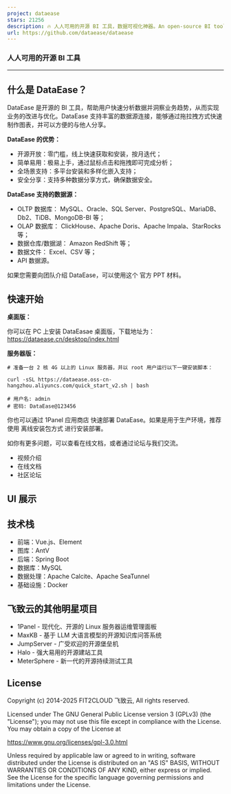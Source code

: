 ```yaml
---
project: dataease
stars: 21256
description: 🔥 人人可用的开源 BI 工具，数据可视化神器。An open-source BI tool alternative to Tableau.
url: https://github.com/dataease/dataease
---
```


### 人人可用的开源 BI 工具

* * *

什么是 DataEase？
-------------

DataEase 是开源的 BI 工具，帮助用户快速分析数据并洞察业务趋势，从而实现业务的改进与优化。DataEase 支持丰富的数据源连接，能够通过拖拉拽方式快速制作图表，并可以方便的与他人分享。

**DataEase 的优势：**

-   开源开放：零门槛，线上快速获取和安装，按月迭代；
-   简单易用：极易上手，通过鼠标点击和拖拽即可完成分析；
-   全场景支持：多平台安装和多样化嵌入支持；
-   安全分享：支持多种数据分享方式，确保数据安全。

**DataEase 支持的数据源：**

-   OLTP 数据库： MySQL、Oracle、SQL Server、PostgreSQL、MariaDB、Db2、TiDB、MongoDB-BI 等；
-   OLAP 数据库： ClickHouse、Apache Doris、Apache Impala、StarRocks 等；
-   数据仓库/数据湖： Amazon RedShift 等；
-   数据文件： Excel、CSV 等；
-   API 数据源。

如果您需要向团队介绍 DataEase，可以使用这个 官方 PPT 材料。

快速开始
----

**桌面版：**

你可以在 PC 上安装 DataEasae 桌面版，下载地址为：https://dataease.cn/desktop/index.html

**服务器版：**

```
# 准备一台 2 核 4G 以上的 Linux 服务器，并以 root 用户运行以下一键安装脚本：

curl -sSL https://dataease.oss-cn-hangzhou.aliyuncs.com/quick_start_v2.sh | bash

# 用户名: admin
# 密码: DataEase@123456
```

你也可以通过 1Panel 应用商店 快速部署 DataEase。如果是用于生产环境，推荐使用 离线安装包方式 进行安装部署。

如你有更多问题，可以查看在线文档，或者通过论坛与我们交流。

-   视频介绍
-   在线文档
-   社区论坛

UI 展示
-----

技术栈
---

-   前端：Vue.js、Element
-   图库：AntV
-   后端：Spring Boot
-   数据库：MySQL
-   数据处理：Apache Calcite、Apache SeaTunnel
-   基础设施：Docker

飞致云的其他明星项目
----------

-   1Panel - 现代化、开源的 Linux 服务器运维管理面板
-   MaxKB - 基于 LLM 大语言模型的开源知识库问答系统
-   JumpServer - 广受欢迎的开源堡垒机
-   Halo - 强大易用的开源建站工具
-   MeterSphere - 新一代的开源持续测试工具

License
-------

Copyright (c) 2014-2025 FIT2CLOUD 飞致云, All rights reserved.

Licensed under The GNU General Public License version 3 (GPLv3) (the "License"); you may not use this file except in compliance with the License. You may obtain a copy of the License at

https://www.gnu.org/licenses/gpl-3.0.html

Unless required by applicable law or agreed to in writing, software distributed under the License is distributed on an "AS IS" BASIS, WITHOUT WARRANTIES OR CONDITIONS OF ANY KIND, either express or implied. See the License for the specific language governing permissions and limitations under the License.

